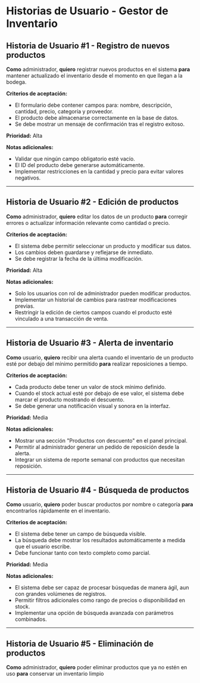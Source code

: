 # Historias de Usuario - Gestor de Inventario

## Historia de Usuario #1 - Registro de nuevos productos

**Como** administrador, **quiero** registrar nuevos productos en el sistema **para** mantener actualizado el inventario desde el momento en que llegan a la bodega.

**Criterios de aceptación:**
- El formulario debe contener campos para: nombre, descripción, cantidad, precio, categoría y proveedor.
- El producto debe almacenarse correctamente en la base de datos.
- Se debe mostrar un mensaje de confirmación tras el registro exitoso.

**Prioridad:** Alta

**Notas adicionales:**
- Validar que ningún campo obligatorio esté vacío.
- El ID del producto debe generarse automáticamente.
- Implementar restricciones en la cantidad y precio para evitar valores negativos.

---

## Historia de Usuario #2 - Edición de productos

**Como** administrador, **quiero** editar los datos de un producto **para** corregir errores o actualizar información relevante como cantidad o precio.

**Criterios de aceptación:**
- El sistema debe permitir seleccionar un producto y modificar sus datos.
- Los cambios deben guardarse y reflejarse de inmediato.
- Se debe registrar la fecha de la última modificación.

**Prioridad:** Alta

**Notas adicionales:**
- Solo los usuarios con rol de administrador pueden modificar productos.
- Implementar un historial de cambios para rastrear modificaciones previas.
- Restringir la edición de ciertos campos cuando el producto esté vinculado a una transacción de venta.

---

## Historia de Usuario #3 - Alerta de inventario

**Como** usuario, **quiero** recibir una alerta cuando el inventario de un producto esté por debajo del mínimo permitido **para** realizar reposiciones a tiempo.

**Criterios de aceptación:**
- Cada producto debe tener un valor de stock mínimo definido.
- Cuando el stock actual esté por debajo de ese valor, el sistema debe marcar el producto mostrando el descuento.
- Se debe generar una notificación visual y sonora en la interfaz.

**Prioridad:** Media

**Notas adicionales:**
- Mostrar una sección "Productos con descuento" en el panel principal.
- Permitir al administrador generar un pedido de reposición desde la alerta.
- Integrar un sistema de reporte semanal con productos que necesitan reposición.

---

## Historia de Usuario #4 - Búsqueda de productos

**Como** usuario, **quiero** poder buscar productos por nombre o categoría **para** encontrarlos rápidamente en el inventario.

**Criterios de aceptación:**
- El sistema debe tener un campo de búsqueda visible.
- La búsqueda debe mostrar los resultados automáticamente a medida que el usuario escribe.
- Debe funcionar tanto con texto completo como parcial.

**Prioridad:** Media

**Notas adicionales:**
- El sistema debe ser capaz de procesar búsquedas de manera ágil, aun con grandes volúmenes de registros.
- Permitir filtros adicionales como rango de precios o disponibilidad en stock.
- Implementar una opción de búsqueda avanzada con parámetros combinados.

---

## Historia de Usuario #5 - Eliminación de productos

**Como** administrador, **quiero** poder eliminar productos que ya no estén en uso **para** conservar un inventario limpio
